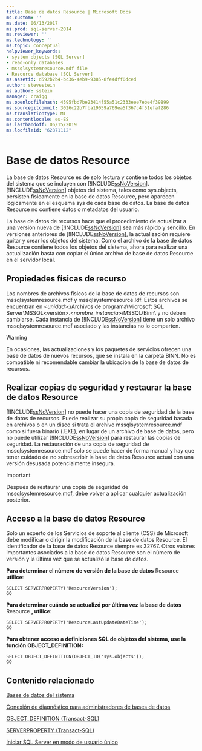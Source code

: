 ```yaml
---
title: Base de datos Resource | Microsoft Docs
ms.custom: ''
ms.date: 06/13/2017
ms.prod: sql-server-2014
ms.reviewer: ''
ms.technology: ''
ms.topic: conceptual
helpviewer_keywords:
- system objects [SQL Server]
- read-only databases
- mssqlsystemresource.mdf file
- Resource database [SQL Server]
ms.assetid: d592b2b4-bc36-4eb9-9385-8fe4dff0dced
author: stevestein
ms.author: sstein
manager: craigg
ms.openlocfilehash: 4595fbd7be23414f55a51c2333eee7ebe4f39899
ms.sourcegitcommit: 3026c22b7fba19059a769ea5f367c4f51efaf286
ms.translationtype: MT
ms.contentlocale: es-ES
ms.lasthandoff: 06/15/2019
ms.locfileid: "62871112"
---
```

# <a name="resource-database"></a>Base de datos Resource
  La base de datos Resource es de solo lectura y contiene todos los objetos del sistema que se incluyen con [!INCLUDE[ssNoVersion](../../includes/ssnoversion-md.md)]. [!INCLUDE[ssNoVersion](../../includes/ssnoversion-md.md)] objetos del sistema, tales como sys.objects, persisten físicamente en la base de datos Resource, pero aparecen lógicamente en el esquema sys de cada base de datos. La base de datos Resource no contiene datos o metadatos del usuario.  
  
 La base de datos de recursos hace que el procedimiento de actualizar a una versión nueva de [!INCLUDE[ssNoVersion](../../includes/ssnoversion-md.md)] sea más rápido y sencillo. En versiones anteriores de [!INCLUDE[ssNoVersion](../../includes/ssnoversion-md.md)], la actualización requiere quitar y crear los objetos del sistema. Como el archivo de la base de datos Resource contiene todos los objetos del sistema, ahora para realizar una actualización basta con copiar el único archivo de base de datos Resource en el servidor local.  
  
## <a name="physical-properties-of-resource"></a>Propiedades físicas de recurso  
 Los nombres de archivos físicos de la base de datos de recursos son mssqlsystemresource.mdf y mssqlsystemresource.ldf. Estos archivos se encuentran en \<*unidad*>:\Archivos de programa\Microsoft SQL Server\MSSQL\<versión>.\<*nombre_instancia*>\MSSQL\Binn\ y no deben cambiarse. Cada instancia de [!INCLUDE[ssNoVersion](../../includes/ssnoversion-md.md)] tiene un solo archivo mssqlsystemresource.mdf asociado y las instancias no lo comparten.  
  
> [!WARNING]  
>  En ocasiones, las actualizaciones y los paquetes de servicios ofrecen una base de datos de nuevos recursos, que se instala en la carpeta BINN. No es compatible ni recomendable cambiar la ubicación de la base de datos de recursos.  
  
## <a name="backing-up-and-restoring-the-resource-database"></a>Realizar copias de seguridad y restaurar la base de datos Resource  
 [!INCLUDE[ssNoVersion](../../includes/ssnoversion-md.md)] no puede hacer una copia de seguridad de la base de datos de recursos. Puede realizar su propia copia de seguridad basada en archivos o en un disco si trata el archivo mssqlsystemresource.mdf como si fuera binario (.EXE), en lugar de un archivo de base de datos, pero no puede utilizar [!INCLUDE[ssNoVersion](../../includes/ssnoversion-md.md)] para restaurar las copias de seguridad. La restauración de una copia de seguridad de mssqlsystemresource.mdf solo se puede hacer de forma manual y hay que tener cuidado de no sobrescribir la base de datos Resource actual con una versión desusada potencialmente insegura.  
  
> [!IMPORTANT]  
>  Después de restaurar una copia de seguridad de mssqlsystemresource.mdf, debe volver a aplicar cualquier actualización posterior.  
  
## <a name="accessing-the-resource-database"></a>Acceso a la base de datos Resource  
 Solo un experto de los Servicios de soporte al cliente (CSS) de Microsoft debe modificar o dirigir la modificación de la base de datos Resource. El identificador de la base de datos Resource siempre es 32767. Otros valores importantes asociados a la base de datos Resource son el número de versión y la última vez que se actualizó la base de datos.  
  
 **Para determinar el número de versión de la base de datos** Resource **utilice**:  
  
```  
SELECT SERVERPROPERTY('ResourceVersion');  
GO  
```  
  
 **Para determinar cuándo se actualizó por última vez la base de datos** Resource **, utilice**:  
  
```  
SELECT SERVERPROPERTY('ResourceLastUpdateDateTime');  
GO  
```  
  
 **Para obtener acceso a definiciones SQL de objetos del sistema, use la función OBJECT_DEFINITION:**  
  
```  
SELECT OBJECT_DEFINITION(OBJECT_ID('sys.objects'));  
GO  
```  
  
## <a name="related-content"></a>Contenido relacionado  
 [Bases de datos del sistema](system-databases.md)  
  
 [Conexión de diagnóstico para administradores de bases de datos](../../database-engine/configure-windows/diagnostic-connection-for-database-administrators.md)  
  
 [OBJECT_DEFINITION &#40;Transact-SQL&#41;](/sql/t-sql/functions/object-definition-transact-sql)  
  
 [SERVERPROPERTY &#40;Transact-SQL&#41;](/sql/t-sql/functions/serverproperty-transact-sql)  
  
 [Iniciar SQL Server en modo de usuario único](../../database-engine/configure-windows/start-sql-server-in-single-user-mode.md)  
  
  
